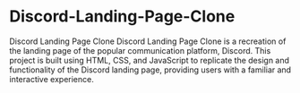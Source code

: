 # Discord-Landing-Page-Clone
Discord Landing Page Clone  Discord Landing Page Clone is a recreation of the landing page of the popular communication platform, Discord. This project is built using HTML, CSS, and JavaScript to replicate the design and functionality of the Discord landing page, providing users with a familiar and interactive experience.
